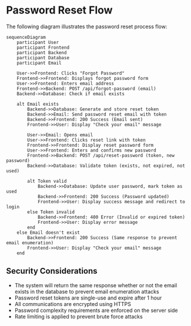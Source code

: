
# Password Reset Flow

The following diagram illustrates the password reset process flow:

```mermaid
sequenceDiagram
    participant User
    participant Frontend
    participant Backend
    participant Database
    participant Email

    User->>Frontend: Clicks "Forgot Password"
    Frontend->>Frontend: Displays forgot password form
    User->>Frontend: Enters email address
    Frontend->>Backend: POST /api/forgot-password (email)
    Backend->>Database: Check if email exists
    
    alt Email exists
        Backend->>Database: Generate and store reset token
        Backend->>Email: Send password reset email with token
        Backend->>Frontend: 200 Success (Email sent)
        Frontend->>User: Display "Check your email" message
        
        User->>Email: Opens email
        User->>Frontend: Clicks reset link with token
        Frontend->>Frontend: Display reset password form
        User->>Frontend: Enters and confirms new password
        Frontend->>Backend: POST /api/reset-password (token, new password)
        Backend->>Database: Validate token (exists, not expired, not used)
        
        alt Token valid
            Backend->>Database: Update user password, mark token as used
            Backend->>Frontend: 200 Success (Password updated)
            Frontend->>User: Display success message and redirect to login
        else Token invalid
            Backend->>Frontend: 400 Error (Invalid or expired token)
            Frontend->>User: Display error message
        end
    else Email doesn't exist
        Backend->>Frontend: 200 Success (Same response to prevent email enumeration)
        Frontend->>User: Display "Check your email" message
    end
```

## Security Considerations

- The system will return the same response whether or not the email exists in the database to prevent email enumeration attacks
- Password reset tokens are single-use and expire after 1 hour
- All communications are encrypted using HTTPS
- Password complexity requirements are enforced on the server side
- Rate limiting is applied to prevent brute force attacks
